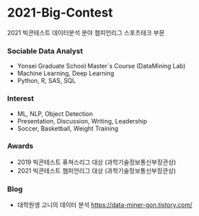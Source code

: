 # 2021-Big-Contest
2021 빅콘테스트 데이터분석 분야 챔피언리그 스포츠테크 부문

### Sociable Data Analyst
* Yonsei Graduate School Master´s Course (DataMining Lab)
* Machine Learning, Deep Learning
* Python, R, SAS, SQL

### Interest
* ML, NLP, Object Detection
* Presentation, Discussion, Writing, Leadership 
* Soccer, Basketball, Weight Training

### Awards
* 2019 빅콘테스트 퓨쳐스리그 대상 (과학기술정보통신부장관상)
* 2021 빅콘테스트 챔피언리그 대상 (과학기술정보통신부장관상)

### Blog
* 대학원생 고니의 데이터 분석 https://data-miner-gon.tistory.com/
